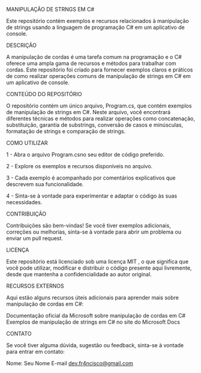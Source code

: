 MANIPULAÇÃO DE STRNGS EM C#

Este repositório contém exemplos e recursos relacionados à manipulação de strings usando a linguagem de programação C# em um aplicativo de console.

DESCRIÇÃO

A manipulação de cordas é uma tarefa comum na programação e o C# oferece uma ampla gama de recursos e métodos para trabalhar com cordas. Este repositório foi criado para fornecer exemplos claros e práticos de como realizar operações comuns de manipulação de strings em C# em um aplicativo de console.

CONTEÚDO DO REPOSITÓRIO

O repositório contém um único arquivo, Program.cs, que contém exemplos de manipulação de strings em C#. Neste arquivo, você encontrará diferentes técnicas e métodos para realizar operações como concatenação, substituição, garantia de substrings, conversão de casos e minúsculas, formatação de strings e comparação de strings.

COMO UTILIZAR

1 - Abra o arquivo Program.csno seu editor de código preferido.

2 - Explore os exemplos e recursos disponíveis no arquivo.

3 - Cada exemplo é acompanhado por comentários explicativos que descrevem sua funcionalidade.

4 - Sinta-se à vontade para experimentar e adaptar o código às suas necessidades.

CONTRIBUIÇÃO

Contribuições são bem-vindas! Se você tiver exemplos adicionais, correções ou melhorias, sinta-se à vontade para abrir um problema ou enviar um pull request.

LICENÇA

Este repositório está licenciado sob uma licença MIT , o que significa que você pode utilizar, modificar e distribuir o código presente aqui livremente, desde que mantenha a confidencialidade ao autor original.

RECURSOS EXTERNOS

Aqui estão alguns recursos úteis adicionais para aprender mais sobre manipulação de cordas em C#:

Documentação oficial da Microsoft sobre manipulação de cordas em C#
Exemplos de manipulação de strings em C# no site do Microsoft Docs

CONTATO

Se você tiver alguma dúvida, sugestão ou feedback, sinta-se à vontade para entrar em contato:

Nome: Seu Nome E-mail dev.fr4ncisco@gmail.com

